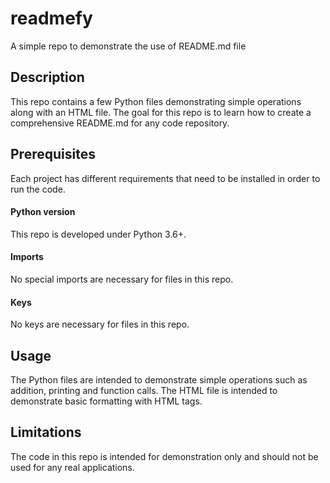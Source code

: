 # readmefy
A simple repo to demonstrate the use of README.md file

## Description
This repo contains a few Python files demonstrating simple operations along with an HTML file. The goal for this repo is to learn how to create a comprehensive README.md for any code repository.

## Prerequisites
Each project has different requirements that need to be installed in order to run the code. 

#### Python version
This repo is developed under Python 3.6+.

#### Imports
No special imports are necessary for files in this repo.

#### Keys
No keys are necessary for files in this repo.

## Usage
The Python files are intended to demonstrate simple operations such as addition, printing and function calls. The HTML file is intended to demonstrate basic formatting with HTML tags.

## Limitations
The code in this repo is intended for demonstration only and should not be used for any real applications.